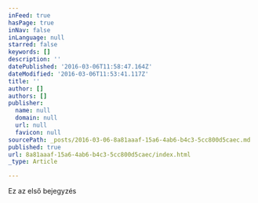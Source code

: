 ```yaml
---
inFeed: true
hasPage: true
inNav: false
inLanguage: null
starred: false
keywords: []
description: ''
datePublished: '2016-03-06T11:58:47.164Z'
dateModified: '2016-03-06T11:53:41.117Z'
title: ''
author: []
authors: []
publisher:
  name: null
  domain: null
  url: null
  favicon: null
sourcePath: _posts/2016-03-06-8a81aaaf-15a6-4ab6-b4c3-5cc800d5caec.md
published: true
url: 8a81aaaf-15a6-4ab6-b4c3-5cc800d5caec/index.html
_type: Article

---
```

Ez az első bejegyzés